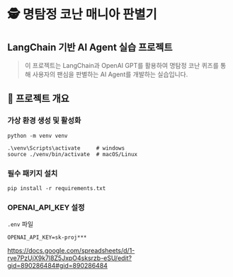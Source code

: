 # 🕵️ 명탐정 코난 매니아 판별기

## LangChain 기반 AI Agent 실습 프로젝트

> 이 프로젝트는 LangChain과 OpenAI GPT를 활용하여 명탐정 코난 퀴즈를 통해 사용자의 팬심을 판별하는 AI Agent를 개발하는 실습입니다.

## 📁 프로젝트 개요

### 가상 환경 생성 및 활성화

```unix
python -m venv venv

.\venv\Scripts\activate     # windows
source ./venv/bin/activate  # macOS/Linux
```

### 필수 패키지 설치

```unix
pip install -r requirements.txt
```

### OPENAI_API_KEY 설정

`.env` 파일

```shell
OPENAI_API_KEY=sk-proj***
```

https://docs.google.com/spreadsheets/d/1-rve7PzUjX9k7l8Z5JxpO4sksrzb-eSU/edit?gid=890286484#gid=890286484
